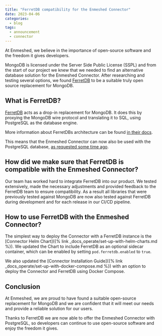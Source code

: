 ```yaml
---
title: "FerretDB compatibility for the Enmeshed Connector"
date: 2023-04-06
categories:
  - blog
tags:
  - announcement
  - connector
---
```


At Enmeshed, we believe in the importance of open-source software and the freedom it gives developers.

MongoDB is licensed under the Server Side Public License (SSPL) and from the start of our project we knew that we needed to find an alternative database solution for the Enmeshed Connector. After researching and testing several options, we found [FerretDB](https://www.ferretdb.io/) to be a suitable truly open source replacement for MongoDB.

## What is FerretDB?

[FerretDB](https://www.ferretdb.io/) acts as a drop-in replacement for MongoDB. It does this by proxying the MongoDB wire protocol and translating it to SQL, using PostgreSQL as the database engine.

More information about FerretDBs architecture can be found [in their docs](https://docs.ferretdb.io/understanding-ferretdb/).

This means that the Enmeshed Connector can now also be used with the PostgreSQL database, [as requested some time ago](https://github.com/nmshd/feedback/issues/13).

## How did we make sure that FerretDB is compatible with the Enmeshed Connector?

Our team has worked hard to integrate FerretDB into our product. We tested extensively, made the necessary adjustments and provided feedback to the FerretDB team to ensure compatibility. As a result all libraries that were previously tested against MongoDB are now also tested against FerretDB during development and for each release in our CI/CD pipeline.

## How to use FerretDB with the Enmeshed Connector?

The simplest way to deploy the Connector with a FerretDB instance is the [Connector Helm Chart]({% link _docs_operate/set-up-with-helm-charts.md %}). We updated the Chart to include FerretDB as an optional sidecar container, which can be enabled by setting `pod.ferretdb.enabled` to `true`.

We also updated the [Connector Installation Guide]({% link _docs_operate/set-up-with-docker-compose.md %}) with an option to deploy the Connector and FerretDB using Docker Compose.

## Conclusion

At Enmeshed, we are proud to have found a suitable open-source replacement for MongoDB and we are confident that it will meet our needs and provide a reliable solution for our users.

Thanks to FerretDB we are now able to offer the Enmeshed Connector with PostgreSQL, so developers can continue to use open-source software and enjoy the freedom it gives.
